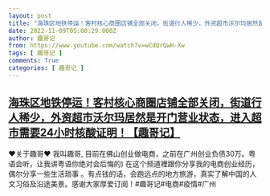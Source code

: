 ```yaml
---
layout: post
title: "海珠区地铁停运！客村核心商圈店铺全部关闭，街道行人稀少，外资超市沃尔玛居然是开门营业状态，进入超市需要24小时核酸证明！【趣哥记】"
date: 2022-11-09T05:00:29.000Z
author: 趣哥记
from: https://www.youtube.com/watch?v=wCdQrQwH-Xw
tags: [ 趣哥记 ]
comments: True
categories: [ 趣哥记 ]
---
```

<!--1667970029000-->
[海珠区地铁停运！客村核心商圈店铺全部关闭，街道行人稀少，外资超市沃尔玛居然是开门营业状态，进入超市需要24小时核酸证明！【趣哥记】](https://www.youtube.com/watch?v=wCdQrQwH-Xw)
------

<div>
♥关于趣哥♥ 我叫趣哥,  目前在佛山创业做电商，之前在广州创业负债30万。粤语会听，让我讲粤语你绝对会后悔的) 在这个频道裡跟你分享我的电商创业经历，偶尔分享一些生活琐事 。有点钱的话，会跑远点的地方旅游，真实了解中国的人文习俗及沿途美景。感谢大家厚爱订阅！#趣哥记#电商#疫情#广州
</div>
